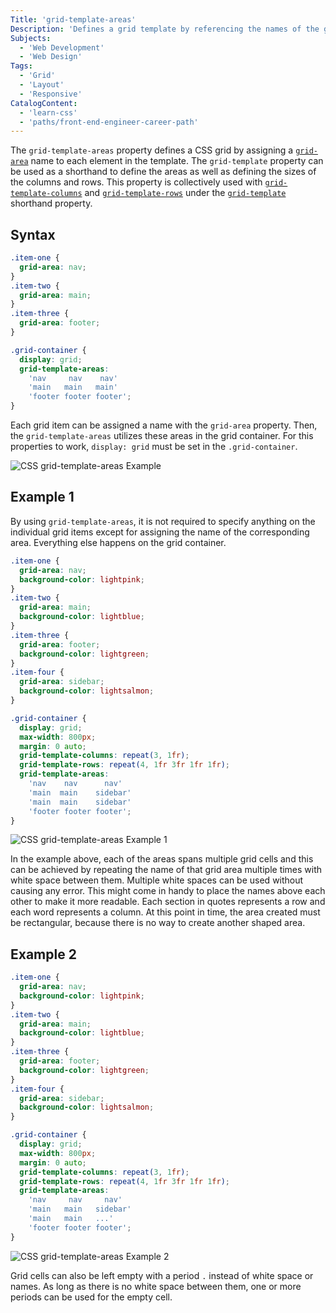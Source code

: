 ```yaml
---
Title: 'grid-template-areas'
Description: 'Defines a grid template by referencing the names of the grid areas.'
Subjects:
  - 'Web Development'
  - 'Web Design'
Tags:
  - 'Grid'
  - 'Layout'
  - 'Responsive'
CatalogContent:
  - 'learn-css'
  - 'paths/front-end-engineer-career-path'
---
```


The `grid-template-areas` property defines a CSS grid by assigning a [`grid-area`](https://www.codecademy.com/resources/docs/css/grids/grid-area) name to each element in the template. The `grid-template` property can be used as a shorthand to define the areas as well as defining the sizes of the columns and rows.
This property is collectively used with [`grid-template-columns`](https://www.codecademy.com/resources/docs/css/grids/grid-template-columns) and [`grid-template-rows`](https://www.codecademy.com/resources/docs/css/grids/grid-template-rows) under the [`grid-template`](https://www.codecademy.com/resources/docs/css/grids/grid-template) shorthand property.

## Syntax

```css
.item-one {
  grid-area: nav;
}
.item-two {
  grid-area: main;
}
.item-three {
  grid-area: footer;
}

.grid-container {
  display: grid;
  grid-template-areas:
    'nav     nav    nav'
    'main   main   main'
    'footer footer footer';
}
```

Each grid item can be assigned a name with the `grid-area` property. Then, the `grid-template-areas` utilizes these areas in the grid container. For this properties to work, `display: grid` must be set in the `.grid-container`.

![CSS grid-template-areas Example](https://raw.githubusercontent.com/Codecademy/docs/main/media/grid-template-area.png)

## Example 1

By using `grid-template-areas`, it is not required to specify anything on the individual grid items except for assigning the name of the corresponding area. Everything else happens on the grid container.

```css
.item-one {
  grid-area: nav;
  background-color: lightpink;
}
.item-two {
  grid-area: main;
  background-color: lightblue;
}
.item-three {
  grid-area: footer;
  background-color: lightgreen;
}
.item-four {
  grid-area: sidebar;
  background-color: lightsalmon;
}

.grid-container {
  display: grid;
  max-width: 800px;
  margin: 0 auto;
  grid-template-columns: repeat(3, 1fr);
  grid-template-rows: repeat(4, 1fr 3fr 1fr 1fr);
  grid-template-areas:
    'nav    nav      nav'
    'main  main    sidebar'
    'main  main    sidebar'
    'footer footer footer';
}
```

![CSS grid-template-areas Example 1](https://raw.githubusercontent.com/Codecademy/docs/main/media/grid-template-area-example-1.png)

In the example above, each of the areas spans multiple grid cells and this can be achieved by repeating the name of that grid area multiple times with white space between them. Multiple white spaces can be used without causing any error. This might come in handy to place the names above each other to make it more readable. Each section in quotes represents a row and each word represents a column. At this point in time, the area created must be rectangular, because there is no way to create another shaped area.

## Example 2

```css
.item-one {
  grid-area: nav;
  background-color: lightpink;
}
.item-two {
  grid-area: main;
  background-color: lightblue;
}
.item-three {
  grid-area: footer;
  background-color: lightgreen;
}
.item-four {
  grid-area: sidebar;
  background-color: lightsalmon;
}

.grid-container {
  display: grid;
  max-width: 800px;
  margin: 0 auto;
  grid-template-columns: repeat(3, 1fr);
  grid-template-rows: repeat(4, 1fr 3fr 1fr 1fr);
  grid-template-areas:
    'nav     nav     nav'
    'main   main   sidebar'
    'main   main   ...'
    'footer footer footer';
}
```

![CSS grid-template-areas Example 2](https://raw.githubusercontent.com/Codecademy/docs/main/media/grid-template-area-example-2.png)

Grid cells can also be left empty with a period `.` instead of white space or names. As long as there is no white space between them, one or more periods can be used for the empty cell.
